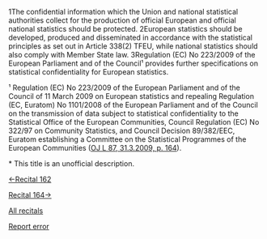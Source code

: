 
1The confidential information which the Union and national statistical authorities collect for the production of official European and official national statistics should be protected. 2European statistics should be developed, produced and disseminated in accordance with the statistical principles as set out in Article 338(2) TFEU, while national statistics should also comply with Member State law. 3Regulation (EC) No 223/2009 of the European Parliament and of the Council¹ provides further specifications on statistical confidentiality for European statistics.


¹ Regulation (EC) No 223/2009 of the European Parliament and of the Council of 11 March 2009 on European statistics and repealing Regulation (EC, Euratom) No 1101/2008 of the European Parliament and of the Council on the transmission of data subject to statistical confidentiality to the Statistical Office of the European Communities, Council Regulation (EC) No 322/97 on Community Statistics, and Council Decision 89/382/EEC, Euratom establishing a Committee on the Statistical Programmes of the European Communities ([OJ L 87, 31.3.2009, p. 164](http://eur-lex.europa.eu/legal-content/EN/AUTO/?uri=OJ:L:2009:087:TOC)).


 \* This title is an unofficial description.




[←Recital 162](https://gdpr-info.eu/recitals/no-162/ "162 - Processing for Statistical Purposes")


[Recital 164→](https://gdpr-info.eu/recitals/no-164/ "164 - Professional or Other Equivalent Secrecy Obligations")


[All recitals](https://gdpr-info.eu/recitals/)

[Report error](https://gdpr-info.eu/gf/?TB_iframe=true&height=306 "Your message")

